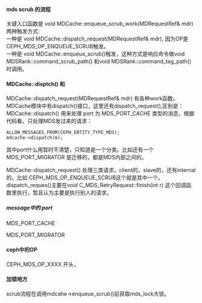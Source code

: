 #### mds scrub 的流程
关键入口函数是 void MDCache::enqueue_scrub_work(MDRequestRef& mdr) 两种触发方式:  
一种是 void MDCache::dispatch_request(MDRequestRef& mdr), 因为OP是CEPH_MDS_OP_ENQUEUE_SCRUB触发。  
一种是 void MDCache::enqueue_scrub()触发，这种方式是响应命令做void MDSRank::command_scrub_path() 和void MDSRank::command_tag_path()时调用。


#### MDCache::disptch() 和

MDCache::dispatch_request(MDRequestRef& mdr) 有各种work函数。MDCache模块中有dispatch()接口，这里还有dispatch_request(),区别是：  
MDCache::dispatch() 用来处理 port 为 MDS_PORT_CACHE 类型的消息，根据代码看，只处理MDS发过来的请求：

    ALLOW_MESSAGES_FROM(CEPH_ENTITY_TYPE_MDS);
    mdcache->dispatch(m);

其中port什么用暂时不清楚，只知道是一个分类。比如还有一个 MDS_PORT_MIGRATOR 是迁移的，都是MDS内部之间的。

MDCache::dispatch_request() 处理三类请求，client的，slave的，还有internal的。比如 CEPH_MDS_OP_ENQUEUE_SCRUB这个就是其中一个。
dispatch_reques()主要在void C_MDS_RetryRequest::finish(int r) 这个回调函数里执行，暂且认为主要是执行别人的请求。

##### message中的 port

MDS_PORT_CACHE

MDS_PORT_MIGRATOR

#### ceph中的OP

CEPH_MDS_OP_XXXX 开头，


#### 加锁地方

scrub流程在调用mdcahe->enqueue_scrub()前获取mds_lock大锁。
